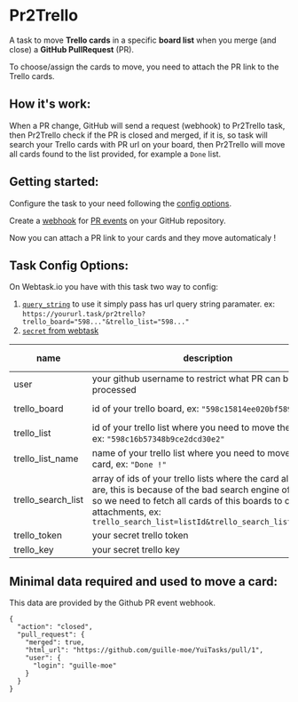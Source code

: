 # Pr2Trello

A task to move **Trello cards** in a specific **board list** when you merge (and close) a **GitHub PullRequest** (PR).

To choose/assign the cards to move, you need to attach the PR link to the Trello cards.

## How it's work:

When a PR change, GitHub will send a request (webhook) to Pr2Trello task, then Pr2Trello check if the PR is closed and merged, if it is, so task will search your Trello cards with PR url on your board, then Pr2Trello will move all cards found to the list provided, for example a `Done` list.

## Getting started:

Configure the task to your need following the [config options](#task-config-options).

Create a [webhook](https://developer.github.com/webhooks/) for [PR events](https://developer.github.com/v3/activity/events/types/#pullrequestevent) on your GitHub repository.

Now you can attach a PR link to your cards and they move automaticaly !

## Task Config Options:

On Webtask.io you have with this task two way to config:
  1. [`query_string`](https://webtask.io/docs/parameters) to use it simply pass has url query string paramater. ex: `https://yoururl.task/pr2trello?trello_board="598..."&trello_list="598..."`
  2. [`secret` from webtask](https://webtask.io/docs/editor/secrets)

| name | description | recommended type | optional |
| ---- | ----------- | ---------------- | -------- |
| user | your github username to restrict what PR can be processed | `query_string` or `secret` | yes |
| trello_board | id of your trello board, ex: `"598c15814ee020bf589d1382"` | `query_string` or `secret` | no |
| trello_list | id of your trello list where you need to move the card, ex: `"598c16b57348b9ce2dcd30e2"`| `query_string` or `secret` | yes if you use `trello_list_name` |
| trello_list_name | name of your trello list where you need to move the card, ex: `"Done !"`| `query_string` or `secret` | yes if you use `trello_list` |
| trello_search_list | array of ids of your trello lists where the card allowed are, this is because of the bad search engine of trello, so we need to fetch all cards of this boards to check attachments, ex: `trello_search_list=listId&trello_search_list=moreId`| `query_string` | no |
| trello_token | your secret trello token | `secret` | no |
| trello_key | your secret trello key | `secret` | no |
 

## Minimal data required and used to move a card:

This data are provided by the Github PR event webhook.

```
{
  "action": "closed",
  "pull_request": {
    "merged": true,
    "html_url": "https://github.com/guille-moe/YuiTasks/pull/1",
    "user": {
      "login": "guille-moe"
    }
  }
}
```
